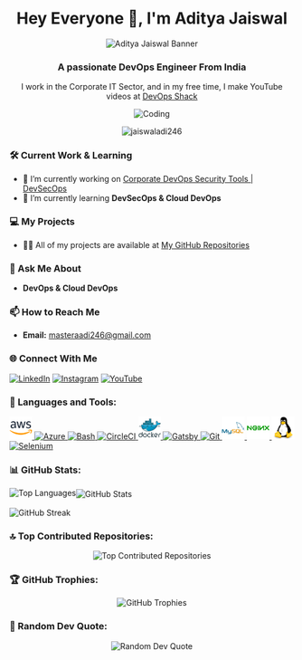 <h1 align="center">Hey Everyone 👋, I'm Aditya Jaiswal</h1>
<div align="center"> 
    <img src="https://raw.githubusercontent.com/jaiswaladi246/jaiswaladi246/main/banner-3.png" alt="Aditya Jaiswal Banner">
</div>

<h3 align="center">A passionate DevOps Engineer From India</h3>
<p align="center">I work in the Corporate IT Sector, and in my free time, I make YouTube videos at <a href="https://www.youtube.com/@devopsshack" target="_blank">DevOps Shack</a></p>

<div align="center">
    <img src="https://media.giphy.com/media/qgQUggAC3Pfv687qPC/giphy.gif" alt="Coding" width="400"/>
</div>

<p align="center"> 
    <img src="https://komarev.com/ghpvc/?username=jaiswaladi246&label=Profile%20views&color=0e75b6&style=flat" alt="jaiswaladi246" /> 
</p>

### 🛠️ Current Work & Learning
- 🔭 I’m currently working on [Corporate DevOps Security Tools | DevSecOps](https://www.youtube.com/watch?v=5CbQyB0dcCA&list=PLAdTNzDIZj_8Gotv6qZoyxOiwu0bdhW-E&pp=gAQBiAQB)
- 🌱 I’m currently learning **DevSecOps & Cloud DevOps**

### 💻 My Projects
- 👨‍💻 All of my projects are available at [My GitHub Repositories](https://github.com/jaiswaladi246)

### 💬 Ask Me About
- **DevOps & Cloud DevOps**

### 📫 How to Reach Me
- **Email:** masteraadi246@gmail.com

### 🌐 Connect With Me
<p>
    <a href="https://linkedin.com/in/adityajaiswal7" target="_blank"><img src="https://raw.githubusercontent.com/rahuldkjain/github-profile-readme-generator/master/src/images/icons/Social/linked-in-alt.svg" alt="LinkedIn" height="30" width="40" /></a>
    <a href="https://instagram.com/devopsshack" target="_blank"><img src="https://raw.githubusercontent.com/rahuldkjain/github-profile-readme-generator/master/src/images/icons/Social/instagram.svg" alt="Instagram" height="30" width="40" /></a>
    <a href="https://www.youtube.com/channel/UC1XLb_DoX2eNWGKjkh2epwA" target="_blank"><img src="https://raw.githubusercontent.com/rahuldkjain/github-profile-readme-generator/master/src/images/icons/Social/youtube.svg" alt="YouTube" height="30" width="40" /></a>
</p>

### 🚀 Languages and Tools:
<p> 
    <a href="https://aws.amazon.com" target="_blank" rel="noreferrer"> 
        <img src="https://raw.githubusercontent.com/devicons/devicon/master/icons/amazonwebservices/amazonwebservices-original-wordmark.svg" alt="AWS" width="40" height="40"/> 
    </a> 
    <a href="https://azure.microsoft.com/en-in/" target="_blank" rel="noreferrer"> 
        <img src="https://www.vectorlogo.zone/logos/microsoft_azure/microsoft_azure-icon.svg" alt="Azure" width="40" height="40"/> 
    </a> 
    <a href="https://www.gnu.org/software/bash/" target="_blank" rel="noreferrer"> 
        <img src="https://www.vectorlogo.zone/logos/gnu_bash/gnu_bash-icon.svg" alt="Bash" width="40" height="40"/> 
    </a> 
    <a href="https://circleci.com" target="_blank" rel="noreferrer"> 
        <img src="https://www.vectorlogo.zone/logos/circleci/circleci-icon.svg" alt="CircleCI" width="40" height="40"/> 
    </a> 
    <a href="https://www.docker.com/" target="_blank" rel="noreferrer"> 
        <img src="https://raw.githubusercontent.com/devicons/devicon/master/icons/docker/docker-original-wordmark.svg" alt="Docker" width="40" height="40"/> 
    </a> 
    <a href="https://www.gatsbyjs.com/" target="_blank" rel="noreferrer"> 
        <img src="https://www.vectorlogo.zone/logos/gatsbyjs/gatsbyjs-icon.svg" alt="Gatsby" width="40" height="40"/> 
    </a> 
    <a href="https://git-scm.com/" target="_blank" rel="noreferrer"> 
        <img src="https://www.vectorlogo.zone/logos/git-scm/git-scm-icon.svg" alt="Git" width="40" height="40"/> 
    </a> 
    <a href="https://www.mysql.com/" target="_blank" rel="noreferrer"> 
        <img src="https://raw.githubusercontent.com/devicons/devicon/master/icons/mysql/mysql-original-wordmark.svg" alt="MySQL" width="40" height="40"/> 
    </a> 
    <a href="https://www.nginx.com" target="_blank" rel="noreferrer"> 
        <img src="https://raw.githubusercontent.com/devicons/devicon/master/icons/nginx/nginx-original.svg" alt="Nginx" width="40" height="40"/> 
    </a> 
    <a href="https://www.linux.org/" target="_blank" rel="noreferrer"> 
        <img src="https://raw.githubusercontent.com/devicons/devicon/master/icons/linux/linux-original.svg" alt="Linux" width="40" height="40"/> 
    </a> 
    <a href="https://www.selenium.dev" target="_blank" rel="noreferrer"> 
        <img src="https://raw.githubusercontent.com/detain/svg-logos/780f25886640cef088af994181646db2f6b1a3f8/svg/selenium-logo.svg" alt="Selenium" width="40" height="40"/> 
    </a> 
</p>

### 📊 GitHub Stats:
<p>
    <img align="left" src="https://github-readme-stats.vercel.app/api/top-langs?username=jaiswaladi246&show_icons=true&locale=en&layout=compact" alt="Top Languages" />
    <img align="center" src="https://github-readme-stats.vercel.app/api?username=jaiswaladi246&show_icons=true&locale=en" alt="GitHub Stats" />
</p>

<p>
    <img align="center" src="https://github-readme-streak-stats.herokuapp.com/?user=jaiswaladi246&" alt="GitHub Streak" />
</p>

### 🔝 Top Contributed Repositories:
<p align="center">
    <img src="https://github-contributor-stats.vercel.app/api?username=jaiswaladi246&limit=5&theme=flat&combine_all_yearly_contributions=true" alt="Top Contributed Repositories">
</p>

### 🏆 GitHub Trophies:
<p align="center">
    <img src="https://github-profile-trophy.vercel.app/?username=jaiswaladi246&theme=monokai" alt="GitHub Trophies">
</p>

### 🎼 Random Dev Quote:
<p align="center">
    <img src="https://quotes-github-readme.vercel.app/api?type=horizontal&theme=radical" alt="Random Dev Quote">
</p>
